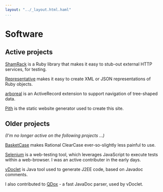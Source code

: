 ```yaml
---
layout: "../_layout.html.haml"
...
```


Software
========

Active projects
---------------

[ShamRack](http://github.com/mdub/sham_rack) is a Ruby library that makes it easy to stub-out external HTTP services, for testing.

[Representative](http://github.com/mdub/representative) makes it easy to create XML or JSON representations of Ruby objects.

[arboreal](http://github.com/mdub/arboreal) is an ActiveRecord extension to support navigation of tree-shaped data.

[Pith](http://github.com/mdub/pith) is the static website generator used to create this site.

Older projects
--------------

*(I'm no longer active on the following projects ...)*

[BasketCase](http://github.com/mdub/basketcase) makes Rational ClearCase ever-so-slightly less painful to use.

[Selenium](http://openqa.org/selenium/) is a web-testing tool, which leverages JavaScript to
execute tests within a web-browser.  I was an active contributer in the early days.

[vDoclet](http://vdoclet.sourceforge.net/) is Java tool used to generate J2EE code, based on
Javadoc comments.  

I also contributed to [QDox](http://qdox.codehaus.org/) - a fast JavaDoc parser, used by
vDoclet.
